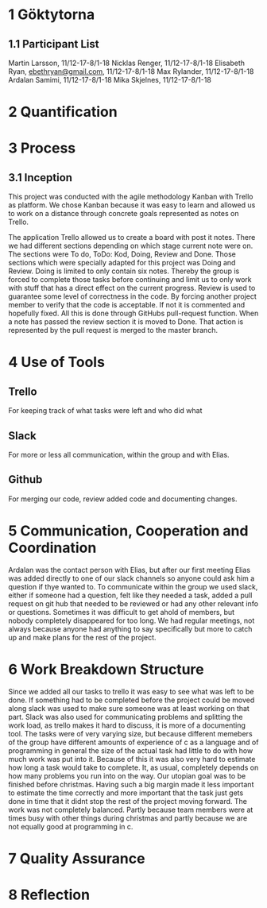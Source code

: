 # 1 Göktytorna
## 1.1 Participant List
Martin Larsson, 11/12-17-8/1-18 
Nicklas Renger, 11/12-17-8/1-18 
Elisabeth Ryan, ebethryan@gmail.com, 11/12-17-8/1-18 
Max Rylander, 11/12-17-8/1-18 
Ardalan Samimi, 11/12-17-8/1-18 
Mika Skjelnes, 11/12-17-8/1-18 

# 2 Quantification
# 3 Process
## 3.1 Inception
This project was conducted with the agile methodology Kanban with Trello as platform.
We chose Kanban because it was easy to learn and allowed us to work on a distance
through concrete goals represented as notes on Trello.

The application Trello allowed us to create a board with post it notes. There
we had different sections depending on which stage current note were on. The
sections were To do, ToDo: Kod, Doing, Review and Done. Those sections which were
specially adapted for this project was Doing and Review. Doing is limited to
only contain six notes. Thereby the group is forced to complete those tasks
before continuing and limit us to only work with stuff that has a direct
effect on the current progress. Review is used to guarantee some level
of correctness in the code. By forcing another project member to verify that
the code is acceptable. If not it is commented and hopefully fixed. All this is
done through GitHubs pull-request function. When a note has passed the review section
it is moved to Done. That action is represented by the pull request is merged
to the master branch.
# 4 Use of Tools
## Trello
For keeping track of what tasks were left and who did what
## Slack
For more or less all communication, within the group and with Elias.
## Github
For merging our code, review added code and documenting changes.
# 5 Communication, Cooperation and Coordination
Ardalan was the contact person with Elias, but after our first meeting Elias was added directly to one of our slack channels so anyone could ask him a question if thye wanted to. To communicate within the group we used slack, either if someone had a question, felt like they needed a task, added a pull request on git hub that needed to be reviewed or had any other relevant info or questions. Sometimes it was difficult to get ahold of members, but nobody completely disappeared for too long. We had regular meetings, not always because anyone had anything to say specifically but more to catch up and make plans for the rest of the project.
# 6 Work Breakdown Structure
Since we added all our tasks to trello it was easy to see what was left to be done. If something had to be completed before the project could be moved along slack was used to make sure someone was at least working on that part.
Slack was also used for communicating problems and splitting the work load, as trello makes it hard to discuss, it is more of a documenting tool.
The tasks were of very varying size, but because different memebers of the group have different amounts of experience of c as a language and of programming in general the size of the actual task had little to do with how much work was put into it. Because of this it was also very hard to estimate how long a task would take to complete. It, as usual, completely depends on how many problems you run into on the way. Our utopian goal was to be finished before christmas. Having such a big margin made it less important to estimate the time correctly and more important that the task just gets done in time that it didnt stop the rest of the project moving forward.
The work was not completely balanced. Partly because team members were at times busy with other things during christmas and partly because we are not equally good at programming in c.

# 7 Quality Assurance
# 8 Reflection
